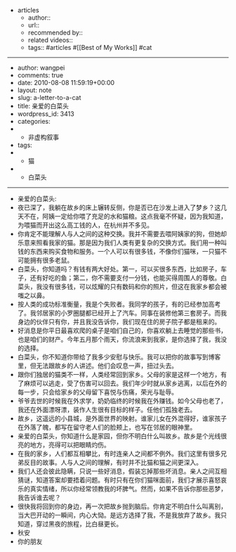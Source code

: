 - articles
    - author::
    - url::
    - recommended by:: 
    - related videos::
    - tags:: #articles #[[Best of My Works]] #cat
- ---
- author: wangpei
- comments: true
- date: 2010-08-08 11:59:19+00:00
- layout: note
- slug: a-letter-to-a-cat
- title: 亲爱的白菜头
- wordpress_id: 3413
- categories:
- - 非虚构叙事
- tags:
- - 猫
- - 白菜头
- ---
- 亲爱的白菜头:
- 夜已深了，我躺在故乡的床上辗转反侧，你是否已在沙发上进入了梦乡？这几天不在，阿姨一定给你喂了充足的水和猫粮。这点我毫不怀疑，因为我知道，为喂猫而开出这么高工钱的人，在杭州并不多见。
- 你肯定不能理解人与人之间的这种交换。我并不需要去喂阿姨家的狗，但她却乐意来照看我家的猫。那是因为我们人类有更复杂的交换方式。我们用一种叫钱的东西来购买食物和服务。一个人可以有很多钱，不像你们猫咪，一只猫不可能拥有很多老鼠。
- 白菜头，你知道吗？有钱有两大好处。第一，可以买很多东西，比如房子，车子，还有好吃的鱼；第二，你不需要支付一分钱，也能买得周围人的尊敬。白菜头，我没有很多钱，可以炫耀的只有数码和你的照片，但这在我家乡都会被嗤之以鼻。
- 按人类的成功标准衡量，我是个失败者。我同学的孩子，有的已经参加高考了。我邻居家的小罗圈腿都已经开上了汽车。同事在装修他第三套房子。而我身边的伙伴只有你，并且我没告诉你，我们现在住的房子院子都是租来的。
- 好消息是你平日最喜欢爬的桌子是咱们自己的，你喜欢躺上去睡觉的那些书，也是咱们的财产。今年五月那个雨天，你流浪来到我家，是你选择了我，我没的选择。
- 白菜头，你不知道你带给了我多少安慰与快乐。我可以把你的故事写到博客里，但无法跟故乡的人讲述。他们会叹息一声，扭过头去。
- 跟你们独居的猫类不一样，人类经常回到家乡。父母的家是这样一个地方，有了麻烦可以逃走，受了伤害可以回去。我们年少时就从家乡逃离，以后在外的每一步，只会给家乡的父母留下喜悦与伤痛，荣光与耻辱。
- 爷爷去世的时候我在外求学，奶奶临终的时候我在外赚钱。如今父母也老了，我还在外面漂呀漂，装作人生很有目标的样子。任他们孤独老去。
- 故乡，这遥远的小县城，是外面世界的映射。谁家儿女在外混得好，谁家孩子在外落了魄，都写在留守老人们的脸颊上，也写在邻居的眼神里。
- 亲爱的白菜头，你知道什么是家园，但你不明白什么叫故乡。故乡是个光线很亮的地方，亮得可以把眼睛灼伤。
- 在我的家乡，人们都互相攀比，有时连亲人之间都不例外。我们这里有很多兄弟反目的故事。人与人之间的理解，有时并不比猫和猫之间更深入。
- 我们人还会彼此隐瞒，只说一些好消息，假装忘掉那些坏消息。亲人之间互相猜谜，知道答案却要捂着问题。有时只有在你们猫咪面前，我们才展示喜怒哀乐的真实情绪，所以你经常领教我的坏脾气。然而，如果不告诉你那些恶梦，我告诉谁去呢？
- 很快我将回到你的身边，再一次把故乡抛到脑后。你肯定不明白什么叫离别，当大巴开动的一瞬间，内心大恸。是远方选择了我，不是我放弃了故乡。我只知道，穿过黑夜的旅程，比白昼更长。
- 秋安
- 你的朋友
